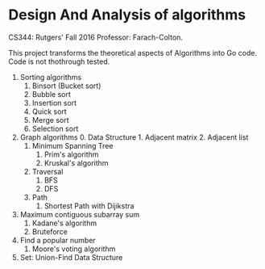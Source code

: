 # Design And Analysis of algorithms
CS344: Rutgers' Fall 2016
Professor: Farach-Colton.

This project transforms the theoretical aspects of Algorithms into Go code. 
Code is not thothrough tested. 

1. Sorting algorithms
    1. Binsort (Bucket sort)
    2. Bubble sort
    3. Insertion sort
    4. Quick sort
    5. Merge sort
    6. Selection sort
2. Graph algorithms
    0. Data Structure 
        1. Adjacent matrix
        2. Adjacent list
    1. Minimum Spanning Tree
        1. Prim's algorithm 
        2. Kruskal's algorithm
    2. Traversal
        1. BFS
        2. DFS
    3. Path
        1. Shortest Path with Dijikstra
3. Maximum contiguous subarray sum
    1. Kadane's algorithm
    2. Bruteforce
4. Find a popular number 
    1. Moore's voting algorithm
5. Set: Union-Find Data Structure

